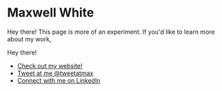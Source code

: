 # Maxwell White

Hey there! This page is more of an experiment. If you'd like to learn more about my work, 

Hey there!

- [Check out my website!](https://benimbler.com/)
- [Tweet at me @tweetatmax](https://twitter.com/tweetatmax)
- [Connect with me on LinkedIn](www.linkedin.com/in/linkwithmax)
